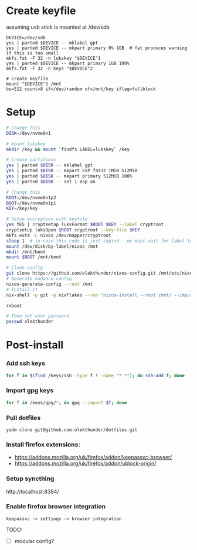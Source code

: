 # Create keyfile

assuming usb stick is mounted at /dev/sdb

```
DEVICE=/dev/sdb
yes | parted $DEVICE -- mklabel gpt
yes | parted $DEVICE -- mkpart primary 0% 1GB  # fat produces warning if this is too small
mkfs.fat -F 32 -n lukskey "$DEVICE"1
yes | parted $DEVICE -- mkpart primary 1GB 100%
mkfs.fat -F 32 -n keys "$DEVICE"2

# create keyfile
mount "$DEVICE"1 /mnt
bs=512 count=8 if=/dev/random of=/mnt/key iflag=fullblock
```

# Setup

```bash
# Change this
DISK=/dev/nvme0n1

# mount lukskey
mkdir /key && mount `findfs LABEL=lukskey` /key

# Create partitions
yes | parted $DISK -- mklabel gpt
yes | parted $DISK -- mkpart ESP fat32 1MiB 512MiB
yes | parted $DISK -- mkpart primary 512MiB 100%
yes | parted $DISK -- set 1 esp on

# Change this
ROOT=/dev/nvme0n1p2
BOOT=/dev/nvme0n1p1
KEY=/key/key

# Setup encryption with keyfile
yes YES | cryptsetup luksFormat $ROOT $KEY --label cryptroot
cryptsetup luksOpen $ROOT cryptroot --key-file $KEY
mkfs.ext4 -L nixos /dev/mapper/cryptroot
sleep 1  # in case this code is just copied - we must wait for label to be created
mount /dev/disk/by-label/nixos /mnt
mkdir /mnt/boot
mount $BOOT /mnt/boot

# Clone config
git clone https://github.com/olekthunder/nixos-config.git /mnt/etc/nixos
# Generate hadware config 
nixos-generate-config --root /mnt
# Install it
nix-shell -p git -p nixFlakes --run "nixos-install --root /mnt/ --impure --flake /mnt/etc/nixos#gimli"

reboot

# Then set user password
passwd olekthunder
```

# Post-install

### Add ssh keys

```bash
for f in $(find /keys/ssh -type f ! -name "*.*"); do ssh-add f; done
```

### Import gpg keys

```bash
for f in /keys/gpg/*; do gpg --import $f; done
```

### Pull dotfiles

```
yadm clone git@github.com:olekthunder/dotfiles.git 
```

### Install firefox extensions:

- https://addons.mozilla.org/uk/firefox/addon/keepassxc-browser/
- https://addons.mozilla.org/uk/firefox/addon/ublock-origin/

### Setup syncthing

http://localhost:8384/

### Enable firefox browser integration

`keepassxc -> settings -> browser integration`


TODO: 

- [ ] modular config?

